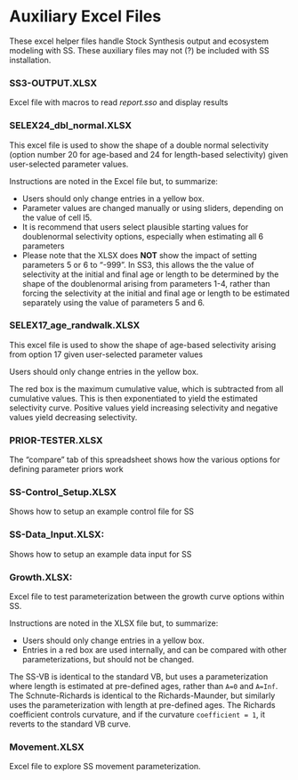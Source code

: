 # Auxiliary Excel Files
<!--TODO: Verify inclusion of excel files to SS -->
These excel helper files handle Stock Synthesis output and ecosystem modeling with SS. These auxiliary files may not (?) be included with SS installation.

### SS3-OUTPUT.XLSX
Excel file with macros to read *report.sso* and display results

### SELEX24_dbl_normal.XLSX
This excel file is used to show the shape of a double normal selectivity (option number 20 for age-based and 24 for length-based selectivity) given user-selected parameter values.

Instructions are noted in the Excel file but, to summarize:
  * Users should only change entries in a yellow box.
  * Parameter values are changed manually or using sliders, depending on the value of cell I5.
  * It is recommend that users select plausible starting values for doublenormal selectivity options, especially when estimating all 6 parameters
  * Please note that the XLSX does **NOT** show the impact of setting parameters 5 or 6 to “-999”.  In SS3, this allows the the value of selectivity at the initial and final age or length to be determined by the shape of the doublenormal arising from parameters 1-4, rather than forcing the selectivity at the initial and final age or length to be estimated separately using the value of parameters 5 and 6.

### SELEX17_age_randwalk.XLSX
This excel file is used to show the shape of age-based selectivity arising from option 17 given user-selected parameter values

Users should only change entries in the yellow box.  

The red box is the maximum cumulative value, which is subtracted from all cumulative values.  This is then exponentiated to yield the estimated selectivity curve.  Positive values yield increasing selectivity and negative values yield decreasing selectivity.

### PRIOR-TESTER.XLSX
The “compare” tab of this spreadsheet shows how the various options for defining parameter priors work

### SS-Control_Setup.XLSX
Shows how to setup an example control file for SS

### SS-Data_Input.XLSX:  
Shows how to setup an example data input for SS

### Growth.XLSX:
Excel file to test parameterization between the growth curve options within SS.

Instructions are noted in the XLSX file but, to summarize:
* Users should only change entries in a yellow box.
* Entries in a red box are used internally, and can be compared with other parameterizations, but should not be changed.

The SS-VB is identical to the standard VB, but uses a parameterization where length is estimated at pre-defined ages, rather than `A=0` and `A=Inf`.  The Schnute-Richards is identical to the Richards-Maunder, but similarly uses the parameterization with length at pre-defined ages.  The Richards coefficient controls curvature, and if the curvature `coefficient = 1`, it reverts to the standard VB curve.

### Movement.XLSX
Excel file to explore SS movement parameterization.
